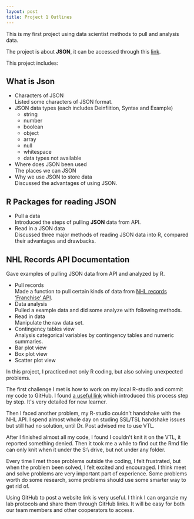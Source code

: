 ```yaml
---
layout: post
title: Project 1 Outlines
---
```


This is my first project using data scientist methods to pull and analysis data.  

The project is about **JSON**, it can be accessed through this [link](https://luokan1227.github.io/Project1/).  

This project includes:  
## What is Json  
* Characters of JSON  
Listed some characters of JSON format.
* JSON data types (each includes Deinfiition, Syntax and Example)  
    + string  
    + number  
    + boolean  
    + object  
    + array  
    + null  
    + whitespace  
    + data types not available 
* Where does JSON been used  
The places we can JSON  
* Why we use JSON to store data  
Discussed the advantages of using JSON.  

## R Packages for reading JSON  
* Pull a data  
Introduced the steps of pulling **JSON** data from API.  
* Read in a JSON data  
Discussed three major methods of reading JSON data into R, compared their advantages and drawbacks.  

## NHL Records API Documentation  
Gave examples of pulling JSON data from API and analyzed by R.  

* Pull records  
Made a function to pull certain kinds of data from [NHL records ‘Franchise’ API](https://gitlab.com/dword4/nhlapi/-/blob/master/records-api.md).  
* Data analysis  
Pulled a example data and did some analyze with following methods.  
* Read in data  
Manipulate the raw data set.  
* Contingency tables view  
Analysis categorical variables by contingency tables and numeric summaries.  
* Bar plot view  
* Box plot view  
* Scatter plot view  

In this project, I practiced not only R coding, but also solving unexpected problems.  

The first challenge I met is how to work on my local R-studio and commit my code to GitHub. I found [a useful link](https://happygitwithr.com/rstudio-git-github.html) which introduced this process step by step. It's very detailed for new learner.  

Then I faced another problem, my R-studio couldn't handshake with the NHL API. I spend almost whole day on studing SSL/TSL handshake issues but still had no solution, until Dr. Post advised me to use VTL.  

After I finished almost all my code, I found I couldn't knit it on the VTL, it reported something denied. Then it took me a while to find out the Rmd file can only knit when it under the S:\ drive, but not under any folder.  

Every time I met those problems outside the coding, I felt frustrated, but when the problem been solved, I felt excited and encouraged. I think meet and solve problems are very important part of experience. Some problems worth do some research, some problems should use some smarter way to get rid of.  

Using GitHub to post a website link is very useful. I think I can organzie my lab protocols and share them through GitHub links.  It will be easy for both our team members and other cooperators to access.  
